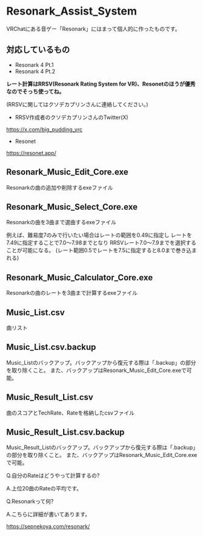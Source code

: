 # Resonark_Assist_System

VRChatにある音ゲー「Resonark」にはまって個人的に作ったものです。

## 対応しているもの
- Resonark 4 Pt.1
- Resonark 4 Pt.2

**レート計算はRRSV(Resonark Rating System for VR)、Resonetのほうが優秀なのでそっち使ってね。**

(RRSVに関してはクソデカプリンさんに連絡してください。)

- RRSV作成者のクソデカプリンさんのTwitter(X)

https://x.com/big_pudding_vrc

- Resonet

https://resonet.app/

## Resonark_Music_Edit_Core.exe
Resonarkの曲の追加や削除するexeファイル

## Resonark_Music_Select_Core.exe
Resonarkの曲を3曲まで選曲するexeファイル

例えば、難易度7のみで行いたい場合はレートの範囲を0.49に指定し
レートを7.49に指定することで7.0～7.98までとなり
RRSVレート7.0～7.9までを選択することが可能になる。
(レート範囲0.5でレートを7.5に指定すると8.0まで巻き込まれる)

## Resonark_Music_Calculator_Core.exe
Resonarkの曲のレートを3曲まで計算するexeファイル

## Music_List.csv
曲リスト

## Music_List.csv.backup
Music_Listのバックアップ。バックアップから復元する際は「.backup」の部分を取り除くこと。
また、バックアップはResonark_Music_Edit_Core.exeで可能。

## Music_Result_List.csv
曲のスコアとTechRate、Rateを格納したcsvファイル

## Music_Result_List.csv.backup
Music_Result_Listのバックアップ。バックアップから復元する際は「.backup」の部分を取り除くこと。
また、バックアップはResonark_Music_Edit_Core.exeで可能。

Q.自分のRateはどうやって計算するの?

A.上位20曲のRateの平均です。


Q.Resonarkって何?

A.こちらに詳細が書いてあります。

https://sepnekoya.com/resonark/
